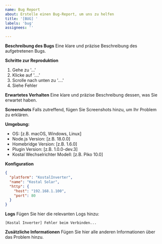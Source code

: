 ```yaml
---
name: Bug Report
about: Erstelle einen Bug-Report, um uns zu helfen
title: '[BUG] '
labels: 'bug'
assignees: ''

---
```


**Beschreibung des Bugs**
Eine klare und präzise Beschreibung des aufgetretenen Bugs.

**Schritte zur Reproduktion**
1. Gehe zu '...'
2. Klicke auf '....'
3. Scrolle nach unten zu '....'
4. Siehe Fehler

**Erwartetes Verhalten**
Eine klare und präzise Beschreibung dessen, was Sie erwartet haben.

**Screenshots**
Falls zutreffend, fügen Sie Screenshots hinzu, um Ihr Problem zu erklären.

**Umgebung:**
 - OS: [z.B. macOS, Windows, Linux]
 - Node.js Version: [z.B. 18.0.0]
 - Homebridge Version: [z.B. 1.6.0]
 - Plugin Version: [z.B. 1.0.0-dev.3]
 - Kostal Wechselrichter Modell: [z.B. Piko 10.0]

**Konfiguration**
```json
{
  "platform": "KostalInverter",
  "name": "Kostal Solar",
  "http": {
    "host": "192.168.1.100",
    "port": 80
  }
}
```

**Logs**
Fügen Sie hier die relevanten Logs hinzu:

```
[Kostal Inverter] Fehler beim Verbinden...
```

**Zusätzliche Informationen**
Fügen Sie hier alle anderen Informationen über das Problem hinzu.